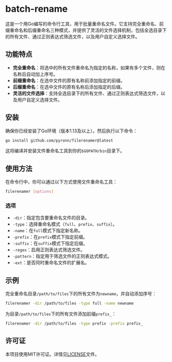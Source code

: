 
# batch-rename

这是一个用Go编写的命令行工具，用于批量重命名文件。它支持完全重命名、前缀重命名和后缀重命名三种模式，并提供了灵活的文件选择机制，包括全选目录下的所有文件、通过正则表达式筛选文件，以及用户自定义选择文件。

## 功能特点

- **完全重命名**：将选中的所有文件重命名为指定的名称，如果有多个文件，则在名称后自动加上序号。
- **前缀重命名**：在选中文件的原有名称前添加指定的前缀。
- **后缀重命名**：在选中文件的原有名称后添加指定的后缀。
- **灵活的文件选择**：支持全选目录下的所有文件、通过正则表达式筛选文件，以及用户自定义选择文件。

## 安装

确保你已经安装了Go环境（版本1.13及以上）。然后执行以下命令：

```bash
go install github.com/pyronn/filerenamer@latest
```

这将编译并安装文件重命名工具到你的`$GOPATH/bin`目录下。

## 使用方法

在命令行中，你可以通过以下方式使用文件重命名工具：

```bash
filerenamer [options]
```

### 选项

- `-dir`：指定包含要重命名文件的目录。
- `-type`：选择重命名模式（`full`、`prefix`、`suffix`）。
- `-name`：在`full`模式下指定新名称。
- `-prefix`：在`prefix`模式下指定前缀。
- `-suffix`：在`suffix`模式下指定后缀。
- `-regex`：启用正则表达式筛选文件。
- `-pattern`：指定用于筛选文件的正则表达式模式。
- `-ext`：是否同时重命名文件的扩展名。

## 示例

完全重命名目录`/path/to/files`下的所有文件为`newname`，并自动添加序号：

```bash
filerenamer -dir /path/to/files -type full -name newname
```

为目录`/path/to/files`下的所有文件添加前缀`prefix_`：

```bash
filerenamer -dir /path/to/files -type prefix -prefix prefix_
```

## 许可证

本项目使用MIT许可证。详情见[LICENSE](LICENSE)文件。

